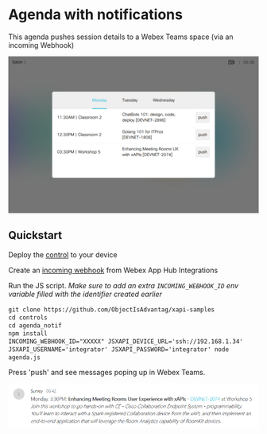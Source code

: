 # Agenda with notifications

This agenda pushes session details to a Webex Teams space (via an incoming Webhook)

![](img/touch10_snapshot.png)


## Quickstart

Deploy the [control](./agenda.xml) to your device

Create an [incoming webhook](https://apphub.webex.com/categories/other/integrations/incoming-webhooks-cisco-systems) from Webex App Hub Integrations

Run the JS script.
_Make sure to add an extra `INCOMING_WEBHOOK_ID` env variable filled with the identifier created earlier_

```shell
git clone https://github.com/ObjectIsAdvantag/xapi-samples
cd controls
cd agenda_notif
npm install
INCOMING_WEBHOOK_ID="XXXXX" JSXAPI_DEVICE_URL='ssh://192.168.1.34' JSXAPI_USERNAME='integrator' JSXAPI_PASSWORD='integrator' node agenda.js
```

Press 'push' and see messages poping up in Webex Teams.

![](img/push_to_teams.png)